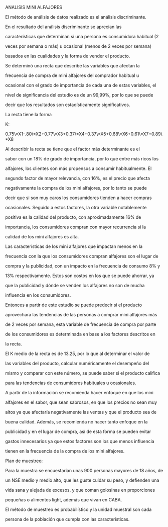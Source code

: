 ANALISIS MINI ALFAJORES

El método de análisis de datos realizado es el análisis discriminante.

En el resultado del análisis discriminante se aprecian las

características que determinan si una persona es consumidora habitual (2

veces por semana o más) u ocasional (menos de 2 veces por semana)

basados en las cualidades y la forma de vender el producto.

Se determinó una recta que describe las variables que afectan la

frecuencia de compra de mini alfajores del comprador habitual u

ocasional con el grado de importancia de cada una de estas variables, el

nivel de significancia del estudio es de un 99,99%, por lo que se puede

decir que los resultados son estadísticamente significativos.

La recta tiene la forma

K:

0.75\\\*X1-.80\\\*X2+0.77\\\*X3+0.37\\\*X4+0.37\\\*X5+0.68\\\*X6+0.61\\\*X7+0.89\\\*X8

Al describir la recta se tiene que el factor más determinante es el

sabor con un 18% de grado de importancia, por lo que entre más ricos los

alfajores, los clientes son más propensos a consumir habitualmente. El

segundo factor de mayor relevancia, con 16%, es el precio que afecta

negativamente la compra de los mini alfajores, por lo tanto se puede

decir que si son muy caros los consumidores tienden a hacer compras

ocasionales. Seguido a estos factores, la otra variable notablemente

positiva es la calidad del producto, con aproximadamente 16% de

importancia, los consumidores compran con mayor recurrencia si la

calidad de los mini alfajores es alta.

Las características de los mini alfajores que impactan menos en la

frecuencia con la que los consumidores compran alfajores son el lugar de

compra y la publicidad, con un impacto en la frecuencia de consumo 8% y

13% respectivamente. Estos son costos en los que se puede ahorrar, ya

que la publicidad y dónde se venden los alfajores no son de mucha

influencia en los consumidores.

Entonces a partir de este estudio se puede predecir si el producto

aprovechara las tendencias de las personas a comprar mini alfajores más

de 2 veces por semana, esta variable de frecuencia de compra por parte

de los consumidores es determinada en base a los factores descritos en

la recta.

El K medio de la recta es de 13.25, por lo que al determinar el valor de

las variables del producto, calcular numéricamente el desempeño del

mismo y comparar con este número, se puede saber si el producto califica

para las tendencias de consumidores habituales u ocasionales.

A partir de la información se recomienda hacer enfoque en que los mini

alfajores en el sabor, que sean sabrosos, en que los precios no sean muy

altos ya que afectaría negativamente las ventas y que el producto sea de

buena calidad. Además, se recomienda no hacer tanto enfoque en la

publicidad y en el lugar de compra, así de esta forma se pueden evitar

gastos innecesarios ya que estos factores son los que menos influencia

tienen en la frecuencia de la compra de los mini alfajores.

Plan de muestreo:

Para la muestra se encuestarían unas 900 personas mayores de 18 años, de

un NSE medio y medio alto, que les guste cuidar su peso, y defienden una

vida sana y alejada de excesos, y que coman golosinas en proporciones

pequeñas o alimentos light, además que vivan en CABA.

El método de muestreo es probabilístico y la unidad muestral son cada

persona de la población que cumpla con las características.

